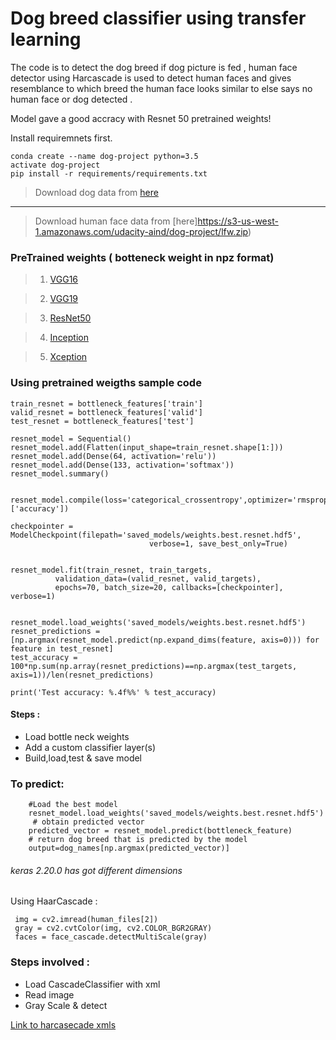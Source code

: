 # Dog breed classifier using transfer learning

The code is to detect the dog breed if dog picture is fed , human face detector using Harcascade is used to detect human faces and gives resemblance to which breed the human face looks similar to else says no human face or dog detected .

Model gave a good accracy with Resnet 50  pretrained weights!

Install requiremnets first. 

```
conda create --name dog-project python=3.5
activate dog-project
pip install -r requirements/requirements.txt
```

> Download dog data from [here](https://s3-us-west-1.amazonaws.com/udacity-aind/dog-project/dogImages.zip)
---
> Download human face data from [here]https://s3-us-west-1.amazonaws.com/udacity-aind/dog-project/lfw.zip)

### PreTrained weights ( botteneck weight in npz format)

> 1. [VGG16](https://s3-us-west-1.amazonaws.com/udacity-aind/dog-project/DogVGG16Data.npz) 

> 2. [VGG19](https://s3-us-west-1.amazonaws.com/udacity-aind/dog-project/DogVGG16Data.npz) 

> 3. [ResNet50](https://s3-us-west-1.amazonaws.com/udacity-aind/dog-project/DogResnet50Data.npz) 

> 4. [Inception](https://s3-us-west-1.amazonaws.com/udacity-aind/dog-project/DogInceptionV3Data.npz) 

> 5. [Xception](https://s3-us-west-1.amazonaws.com/udacity-aind/dog-project/DogXceptionData.npz) 

### Using pretrained weigths sample code

```bottleneck_features = np.load('bottleneck_features/DogResnet50Data.npz')
train_resnet = bottleneck_features['train']
valid_resnet = bottleneck_features['valid']
test_resnet = bottleneck_features['test']

resnet_model = Sequential()
resnet_model.add(Flatten(input_shape=train_resnet.shape[1:]))
resnet_model.add(Dense(64, activation='relu'))
resnet_model.add(Dense(133, activation='softmax'))
resnet_model.summary()


resnet_model.compile(loss='categorical_crossentropy',optimizer='rmsprop',metrics=['accuracy'])

checkpointer = ModelCheckpoint(filepath='saved_models/weights.best.resnet.hdf5',
                               verbose=1, save_best_only=True)
                                                          

resnet_model.fit(train_resnet, train_targets, 
          validation_data=(valid_resnet, valid_targets),          
          epochs=70, batch_size=20, callbacks=[checkpointer], verbose=1)
          

resnet_model.load_weights('saved_models/weights.best.resnet.hdf5')
resnet_predictions = [np.argmax(resnet_model.predict(np.expand_dims(feature, axis=0))) for feature in test_resnet]
test_accuracy = 100*np.sum(np.array(resnet_predictions)==np.argmax(test_targets, axis=1))/len(resnet_predictions)

print('Test accuracy: %.4f%%' % test_accuracy)
```

#### Steps :
* Load bottle neck weights
* Add a custom classifier layer(s)
* Build,load,test & save model


### To predict:
```bottleneck_feature = extract_Resnet50(path_to_tensor(img_path))   
    #Load the best model    
    resnet_model.load_weights('saved_models/weights.best.resnet.hdf5')    
     # obtain predicted vector     
    predicted_vector = resnet_model.predict(bottleneck_feature)    
    # return dog breed that is predicted by the model    
    output=dog_names[np.argmax(predicted_vector)]
   ```
    
 ###### keras 2.20.0 has got different dimensions   
    
 Using HaarCascade :
 ```face_cascade = cv2.CascadeClassifier('haarcascades/haarcascade_frontalface_alt.xml') 
  img = cv2.imread(human_files[2])  
  gray = cv2.cvtColor(img, cv2.COLOR_BGR2GRAY)  
  faces = face_cascade.detectMultiScale(gray)
  ```
  
 ### Steps involved :
  * Load CascadeClassifier with xml
  * Read image
  * Gray Scale & detect
  
  [Link to harcasecade xmls](https://github.com/opencv/opencv/tree/master/data/haarcascades)
